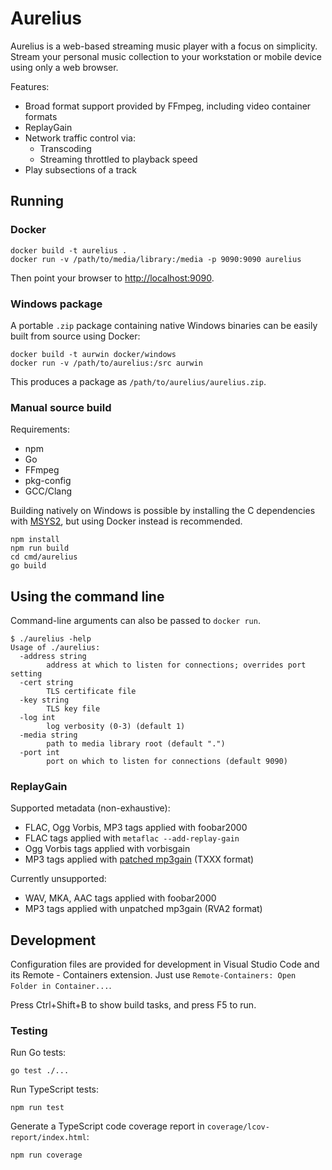# Aurelius

Aurelius is a web-based streaming music player with a focus on simplicity.
Stream your personal music collection to your workstation or mobile device using
only a web browser.

Features:

- Broad format support provided by FFmpeg, including video container formats
- ReplayGain
- Network traffic control via:
  - Transcoding
  - Streaming throttled to playback speed
- Play subsections of a track

## Running

### Docker

    docker build -t aurelius .
    docker run -v /path/to/media/library:/media -p 9090:9090 aurelius

Then point your browser to [http://localhost:9090](http://localhost:9090).

### Windows package

A portable `.zip` package containing native Windows binaries can be easily built
from source using Docker:

    docker build -t aurwin docker/windows
    docker run -v /path/to/aurelius:/src aurwin

This produces a package as `/path/to/aurelius/aurelius.zip`.

### Manual source build

Requirements:

- npm
- Go
- FFmpeg
- pkg-config
- GCC/Clang

Building natively on Windows is possible by installing the C dependencies with
[MSYS2](https://www.msys2.org/), but using Docker instead is recommended.

    npm install
    npm run build
    cd cmd/aurelius
    go build

## Using the command line

Command-line arguments can also be passed to `docker run`.

    $ ./aurelius -help
    Usage of ./aurelius:
      -address string
            address at which to listen for connections; overrides port setting
      -cert string
            TLS certificate file
      -key string
            TLS key file
      -log int
            log verbosity (0-3) (default 1)
      -media string
            path to media library root (default ".")
      -port int
            port on which to listen for connections (default 9090)

### ReplayGain

Supported metadata (non-exhaustive):

- FLAC, Ogg Vorbis, MP3 tags applied with foobar2000
- FLAC tags applied with `metaflac --add-replay-gain`
- Ogg Vorbis tags applied with vorbisgain
- MP3 tags applied with
  [patched mp3gain](https://sourceforge.net/p/mp3gain/patches/5/) (TXXX format)

Currently unsupported:

- WAV, MKA, AAC tags applied with foobar2000
- MP3 tags applied with unpatched mp3gain (RVA2 format)

## Development

Configuration files are provided for development in Visual Studio Code and its
Remote - Containers extension. Just use
`Remote-Containers: Open Folder in Container...`.

Press Ctrl+Shift+B to show build tasks, and press F5 to run.

### Testing

Run Go tests:

    go test ./...

Run TypeScript tests:

    npm run test

Generate a TypeScript code coverage report in `coverage/lcov-report/index.html`:

    npm run coverage
